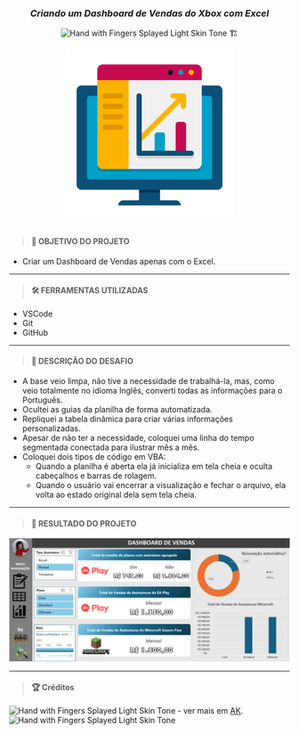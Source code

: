 <div align='center'>

### <i> Criando um Dashboard de Vendas do Xbox com Excel </i>

<img src="https://raw.githubusercontent.com/Tarikul-Islam-Anik/Animated-Fluent-Emojis/master/Emojis/Hand%20gestures/Hand%20with%20Fingers%20Splayed%20Light%20Skin%20Tone.png" alt="Hand with Fingers Splayed Light Skin Tone" width="20" height="20" /> 🏗️ <br />

<img width="300" align="center" src="../assets/painel-de-controle.png">

</div>

<br />

<div align='left'>

> #### 🎯 OBJETIVO DO PROJETO

- Criar um Dashboard de Vendas apenas com o Excel.

---

> #### 🛠️ FERRAMENTAS UTILIZADAS

- VSCode
- Git
- GitHub

---

> #### 🧩 DESCRIÇÃO DO DESAFIO

- A base veio limpa, não tive a necessidade de trabalhá-la, mas, como veio totalmente no idioma Inglês, converti todas as informações para o Português.
- Ocultei as guias da planilha de forma automatizada.
- Repliquei a tabela dinâmica para criar várias informações personalizadas.
- Apesar de não ter a necessidade, coloquei uma linha do tempo segmentada conectada para ilustrar mês a mês.
- Coloquei dois tipos de código em VBA:
  - Quando a planilha é aberta ela já inicializa em tela cheia e oculta cabeçalhos e barras de rolagem.
  - Quando o usuário vai encerrar a visualização e fechar o arquivo, ela volta ao estado original dela sem tela cheia.

---

> #### 🧰 RESULTADO DO PROJETO

<div align="center">
<img src="../assets/resultado.png" alt="Resultado do Projeto de Dash com Vendas" width="1000" /> <br /></div>

---

> #### 🏆 Créditos

<div align="left"> <img src="https://raw.githubusercontent.com/Tarikul-Islam-Anik/Animated-Fluent-Emojis/master/Emojis/Hand%20gestures/Eyes.png" alt="Hand with Fingers Splayed Light Skin Tone" width="20" height="20" /> - ver mais em <a href="https://github.com/angelicakadja">AK</a>.<img src="https://raw.githubusercontent.com/Tarikul-Islam-Anik/Animated-Fluent-Emojis/master/Emojis/Hand%20gestures/Waving%20Hand%20Medium%20Skin%20Tone.png" alt="Hand with Fingers Splayed Light Skin Tone" width="20" height="20" /></div>

</div>
